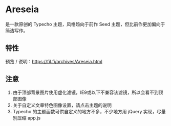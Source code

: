 # Areseia

是一款原创的 Typecho 主题，风格趋向于前作 Seed 主题，但比前作更加偏向于简洁写作。

## 特性

预览 / 说明：https://fil.fi/archives/Areseia.html

## 注意

1. 由于顶部背景图片使用虚化滤镜，IE9或以下不兼容该滤镜，所以会看不到顶部图像
2. 关于自定义文章特色图像设置，请点击主题的说明
3. Typecho 的主题函数可供自定义的地方不多，不少地方用 jQuery 实现，尽量别压缩 app.js